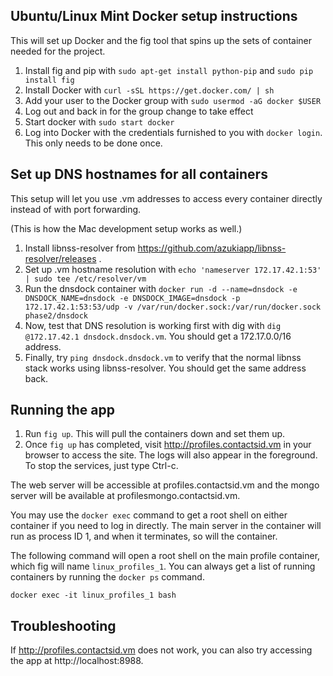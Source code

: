## Ubuntu/Linux Mint Docker setup instructions

This will set up Docker and the fig tool that spins up the sets of container needed for the project.

1. Install fig and pip with `sudo apt-get install python-pip` and `sudo pip install fig`
1. Install Docker with `curl -sSL https://get.docker.com/ | sh`
1. Add your user to the Docker group with `sudo usermod -aG docker $USER`
1. Log out and back in for the group change to take effect
1. Start docker with `sudo start docker`
1. Log into Docker with the credentials furnished to you with `docker login`. This only needs to be done once.

## Set up DNS hostnames for all containers

This setup will let you use .vm addresses to access every container directly instead of with port forwarding.

(This is how the Mac development setup works as well.)

1. Install libnss-resolver from https://github.com/azukiapp/libnss-resolver/releases .
1. Set up .vm hostname resolution with `echo 'nameserver 172.17.42.1:53' | sudo tee /etc/resolver/vm`
1. Run the dnsdock container with `docker run -d --name=dnsdock -e DNSDOCK_NAME=dnsdock -e DNSDOCK_IMAGE=dnsdock -p 172.17.42.1:53:53/udp -v /var/run/docker.sock:/var/run/docker.sock phase2/dnsdock`
1. Now, test that DNS resolution is working first with dig with `dig @172.17.42.1 dnsdock.dnsdock.vm`. You should get a 172.17.0.0/16 address.
1. Finally, try `ping dnsdock.dnsdock.vm` to verify that the normal libnss stack works using libnss-resolver. You should get the same address back.

## Running the app

1. Run `fig up`. This will pull the containers down and set them up.
1. Once `fig up` has completed, visit http://profiles.contactsid.vm in your browser to access the site. The logs will also appear in the foreground. To stop the services, just type Ctrl-c.

The web server will be accessible at profiles.contactsid.vm and the mongo server will be available at profilesmongo.contactsid.vm.

You may use the `docker exec` command to get a root shell on either container if you need to log in directly. The main server in the container will run as process ID 1, and when it terminates, so will the container.

The following command will open a root shell on the main profile container, which fig will name `linux_profiles_1`. You can always get a list of running containers by running the `docker ps` command.

```
docker exec -it linux_profiles_1 bash
```

## Troubleshooting

If http://profiles.contactsid.vm does not work, you can also try accessing the app at http://localhost:8988.
